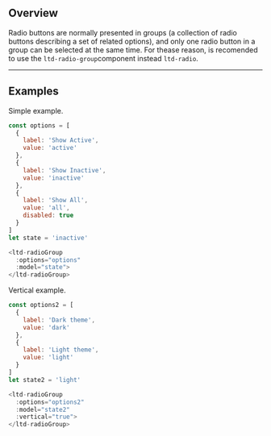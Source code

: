 ## Overview

Radio buttons are normally presented in groups (a collection of radio buttons describing a set of related options), and only one radio button in a group can be selected at the same time. For thease reason, is recomended to use the `ltd-radio-group`component instead `ltd-radio`.

---

## Examples

Simple example.

```js
const options = [
  {
    label: 'Show Active',
    value: 'active'
  },
  {
    label: 'Show Inactive',
    value: 'inactive'
  },
  {
    label: 'Show All',
    value: 'all',
    disabled: true
  }
]
let state = 'inactive'

<ltd-radioGroup
  :options="options"
  :model="state">
</ltd-radioGroup>
```

Vertical example.

```js
const options2 = [
  {
    label: 'Dark theme',
    value: 'dark'
  },
  {
    label: 'Light theme',
    value: 'light'
  }
]
let state2 = 'light'

<ltd-radioGroup
  :options="options2"
  :model="state2"
  :vertical="true">
</ltd-radioGroup>
```